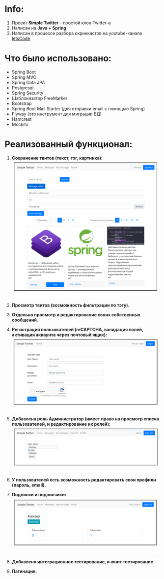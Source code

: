 # Info:
1. Проект **Simple Twitter** - простой клон Twitter-а
2. Написан на **Java + Spring**
3. Написан в процессе разбора скринкастов на youtube-канале [letsCode](https://www.youtube.com/channel/UC1g3kT0ZcSXt4_ZyJOshKJQ/featured)

# Что было использовано:
- Spring Boot
- Spring MVC
- Spring Data JPA
- Postgresql
- Spring Security
- Шаблонизатор FreeMarker
- Bootstrap
- Spring Boot Mail Starter (для отправки email с помощью Spring)
- Flyway (это инструмент для миграции БД)
- Hamcrest
- Mockito

# Реализованный функционал:
1. **Сохранение твитов (текст, тэг, картинка):**
![](https://github.com/aleksey-nsk/simple_twitter/blob/master/screenshots/1_save_tweets.png)

2. **Просмотр твитов (возможность фильтрации по тэгу).**
3. **Отдельно просмотр и редактирование своих собственных сообщений.**
4. **Регистрация пользователей (reCAPTCHA, валидация полей, активация аккаунта через почтовый ящик):**
![](https://github.com/aleksey-nsk/simple_twitter/blob/master/screenshots/4_registr_new_user.png)

5. **Добавлена роль Администратор (имеет право на просмотр списка пользователей, и редактирование их ролей):**
![](https://github.com/aleksey-nsk/simple_twitter/blob/master/screenshots/5_admin_role.png)

6. **У пользователей есть возможность редактировать свои профили (пароль, email).**
7. **Подписки и подписчики:**
![](https://github.com/aleksey-nsk/simple_twitter/blob/master/screenshots/7_subscribe.png)

8. **Добавлено интеграционное тестирование, и юнит тестирование.**
9. **Пагинация.**

